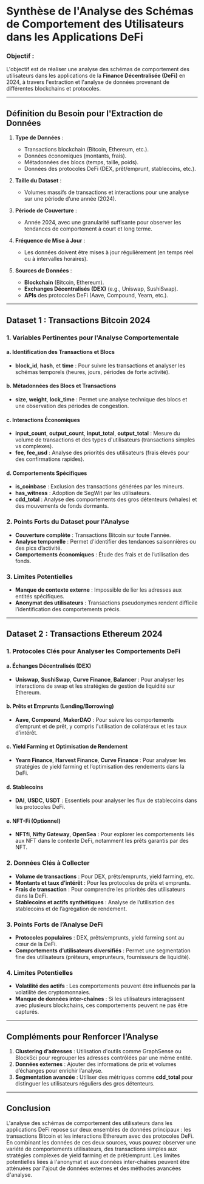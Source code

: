 # Synthèse de l'Analyse des Schémas de Comportement des Utilisateurs dans les Applications DeFi

### Objectif :
L'objectif est de réaliser une analyse des schémas de comportement des utilisateurs dans les applications de la **Finance Décentralisée (DeFi)** en 2024, à travers l'extraction et l'analyse de données provenant de différentes blockchains et protocoles.

---

## Définition du Besoin pour l'Extraction de Données

1. **Type de Données** :
   - Transactions blockchain (Bitcoin, Ethereum, etc.).
   - Données économiques (montants, frais).
   - Métadonnées des blocs (temps, taille, poids).
   - Données des protocoles DeFi (DEX, prêt/emprunt, stablecoins, etc.).
   
2. **Taille du Dataset** :
   - Volumes massifs de transactions et interactions pour une analyse sur une période d’une année (2024).

3. **Période de Couverture** :
   - Année 2024, avec une granularité suffisante pour observer les tendances de comportement à court et long terme.

4. **Fréquence de Mise à Jour** :
   - Les données doivent être mises à jour régulièrement (en temps réel ou à intervalles horaires).

5. **Sources de Données** :
   - **Blockchain** (Bitcoin, Ethereum).
   - **Exchanges Décentralisés (DEX)** (e.g., Uniswap, SushiSwap).
   - **APIs** des protocoles DeFi (Aave, Compound, Yearn, etc.).

---

## Dataset 1 : Transactions Bitcoin 2024

### 1. Variables Pertinentes pour l'Analyse Comportementale

#### a. Identification des Transactions et Blocs
- **block_id**, **hash**, et **time** : Pour suivre les transactions et analyser les schémas temporels (heures, jours, périodes de forte activité).
  
#### b. Métadonnées des Blocs et Transactions
- **size**, **weight**, **lock_time** : Permet une analyse technique des blocs et une observation des périodes de congestion.
  
#### c. Interactions Économiques
- **input_count**, **output_count**, **input_total**, **output_total** : Mesure du volume de transactions et des types d'utilisateurs (transactions simples vs complexes).
- **fee**, **fee_usd** : Analyse des priorités des utilisateurs (frais élevés pour des confirmations rapides).

#### d. Comportements Spécifiques
- **is_coinbase** : Exclusion des transactions générées par les mineurs.
- **has_witness** : Adoption de SegWit par les utilisateurs.
- **cdd_total** : Analyse des comportements des gros détenteurs (whales) et des mouvements de fonds dormants.

### 2. Points Forts du Dataset pour l'Analyse
- **Couverture complète** : Transactions Bitcoin sur toute l'année.
- **Analyse temporelle** : Permet d'identifier des tendances saisonnières ou des pics d’activité.
- **Comportements économiques** : Étude des frais et de l’utilisation des fonds.

### 3. Limites Potentielles
- **Manque de contexte externe** : Impossible de lier les adresses aux entités spécifiques.
- **Anonymat des utilisateurs** : Transactions pseudonymes rendent difficile l’identification des comportements précis.

---

## Dataset 2 : Transactions Ethereum 2024

### 1. Protocoles Clés pour Analyser les Comportements DeFi

#### a. Échanges Décentralisés (DEX)
- **Uniswap**, **SushiSwap**, **Curve Finance**, **Balancer** : Pour analyser les interactions de swap et les stratégies de gestion de liquidité sur Ethereum.

#### b. Prêts et Emprunts (Lending/Borrowing)
- **Aave**, **Compound**, **MakerDAO** : Pour suivre les comportements d’emprunt et de prêt, y compris l'utilisation de collatéraux et les taux d’intérêt.

#### c. Yield Farming et Optimisation de Rendement
- **Yearn Finance**, **Harvest Finance**, **Curve Finance** : Pour analyser les stratégies de yield farming et l’optimisation des rendements dans la DeFi.

#### d. Stablecoins
- **DAI**, **USDC**, **USDT** : Essentiels pour analyser les flux de stablecoins dans les protocoles DeFi.

#### e. NFT-Fi (Optionnel)
- **NFTfi**, **Nifty Gateway**, **OpenSea** : Pour explorer les comportements liés aux NFT dans le contexte DeFi, notamment les prêts garantis par des NFT.

### 2. Données Clés à Collecter
- **Volume de transactions** : Pour DEX, prêts/emprunts, yield farming, etc.
- **Montants et taux d’intérêt** : Pour les protocoles de prêts et emprunts.
- **Frais de transaction** : Pour comprendre les priorités des utilisateurs dans la DeFi.
- **Stablecoins et actifs synthétiques** : Analyse de l’utilisation des stablecoins et de l’agrégation de rendement.

### 3. Points Forts de l’Analyse DeFi
- **Protocoles populaires** : DEX, prêts/emprunts, yield farming sont au cœur de la DeFi.
- **Comportements d’utilisateurs diversifiés** : Permet une segmentation fine des utilisateurs (prêteurs, emprunteurs, fournisseurs de liquidité).

### 4. Limites Potentielles
- **Volatilité des actifs** : Les comportements peuvent être influencés par la volatilité des cryptomonnaies.
- **Manque de données inter-chaînes** : Si les utilisateurs interagissent avec plusieurs blockchains, ces comportements peuvent ne pas être capturés.

---

## Compléments pour Renforcer l’Analyse

1. **Clustering d’adresses** : Utilisation d'outils comme GraphSense ou BlockSci pour regrouper les adresses contrôlées par une même entité.
2. **Données externes** : Ajouter des informations de prix et volumes d’échanges pour enrichir l’analyse.
3. **Segmentation avancée** : Utiliser des métriques comme **cdd_total** pour distinguer les utilisateurs réguliers des gros détenteurs.

---

## Conclusion

L'analyse des schémas de comportement des utilisateurs dans les applications DeFi repose sur deux ensembles de données principaux : les transactions Bitcoin et les interactions Ethereum avec des protocoles DeFi. En combinant les données de ces deux sources, vous pouvez observer une variété de comportements utilisateurs, des transactions simples aux stratégies complexes de yield farming et de prêt/emprunt. Les limites potentielles liées à l'anonymat et aux données inter-chaînes peuvent être atténuées par l'ajout de données externes et des méthodes avancées d'analyse.